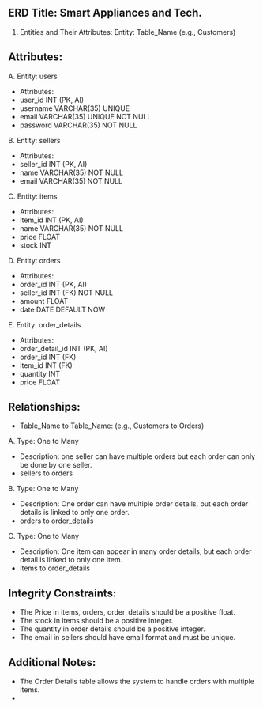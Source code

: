 ## ERD Title: Smart Appliances and Tech.

1. Entities and Their Attributes:
Entity: Table_Name (e.g., Customers)

## Attributes:

A. Entity: users
- Attributes:
- user_id INT (PK, AI)
- username VARCHAR(35) UNIQUE
- email VARCHAR(35) UNIQUE NOT NULL
- password VARCHAR(35) NOT NULL

B. Entity: sellers

- Attributes:
- seller_id INT (PK, AI)
- name VARCHAR(35) NOT NULL 
- email VARCHAR(35) NOT NULL 

C. Entity: items

- Attributes:
- item_id INT (PK, AI)
- name VARCHAR(35) NOT NULL 
- price FLOAT
- stock INT

D. Entity: orders

- Attributes:
- order_id INT (PK, AI)
- seller_id INT (FK) NOT NULL
- amount FLOAT
- date DATE DEFAULT NOW

E. Entity: order_details

- Attributes:
- order_detail_id INT (PK, AI)
- order_id INT (FK)
- item_id INT (FK)
- quantity INT
- price FLOAT

## Relationships:
- Table_Name to Table_Name: (e.g., Customers to Orders)

A. Type: One to Many
- Description: one seller can have multiple orders but each order can only be done by one seller.
- sellers to orders

B. Type: One to Many
- Description: One order can have multiple order details, but each order details is linked to only one order.
- orders to order_details

C. Type: One to Many
- Description: One item can appear in many order details, but each order detail is linked to only one item.
- items to order_details

## Integrity Constraints:
- The Price in items, orders, order_details should be a positive float.
- The stock in items should be a positive integer.
- The quantity in order details should be a positive integer.
- The email in sellers should have email format and must be unique.

## Additional Notes:
- The Order Details table allows the system to handle orders with multiple items.
- 